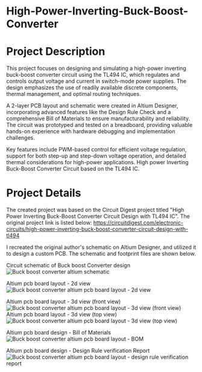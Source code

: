 # High-Power-Inverting-Buck-Boost-Converter

# Project Description
This project focuses on designing and simulating a high-power inverting buck-boost converter circuit using the TL494 IC, which regulates and controls output voltage and current in switch-mode power supplies. The design emphasizes the use of readily available discrete components, thermal management, and optimal routing techniques.

A 2-layer PCB layout and schematic were created in Altium Designer, incorporating advanced features like the Design Rule Check and a comprehensive Bill of Materials to ensure manufacturability and reliability. The circuit was prototyped and tested on a breadboard, providing valuable hands-on experience with hardware debugging and implementation challenges.

Key features include PWM-based control for efficient voltage regulation, support for both step-up and step-down voltage operation, and detailed thermal considerations for high-power applications.
High power Inverting Buck-Boost Converter Circuit based on the TL494 IC.

# Project Details

The created project was based on the Circuit Digest project titled "High Power Inverting Buck-Boost Converter Circuit Design with TL494 IC". 
The original project link is listed below:
https://circuitdigest.com/electronic-circuits/high-power-inverting-buck-boost-converter-circuit-design-with-tl494

I recreated the original author's schematic on Altium Designer, and utilized it to design a custom PCB. The schematic and footprint files are shown below.


Circuit schematic of Buck boost Converter design
![Buck boost converter altium schematic](https://github.com/user-attachments/assets/b1f901f2-4f42-40f3-948e-df6851a201f0)

Altium pcb board layout - 2d view
![Buck boost converter altium pcb board layout - 2d view](https://github.com/user-attachments/assets/f39290ff-e9fe-4706-a318-57e27b40ccb9)

Altium pcb board layout - 3d view (front view)
![Buck boost converter altium pcb board layout - 3d view (front view)](https://github.com/user-attachments/assets/cc414d75-af52-4c3d-bf53-8b880e59f691)
Altium pcb board layout - 3d view (top view)
![Buck boost converter altium pcb board layout - 3d view (top view)](https://github.com/user-attachments/assets/ff4868e7-4738-44e0-b37a-60c7acff522e)

Altium pcb board design - Bill of Materials
![Buck boost converter altium pcb board layout - BOM](https://github.com/user-attachments/assets/4652a0d8-98ae-4805-8097-50dba6bd23a0)

Altium pcb board design - Design Rule verification Report
![Buck boost converter altium pcb board layout - design rule verification report](https://github.com/user-attachments/assets/9803f840-840d-425e-a1a0-6f8d7bd6291a)







